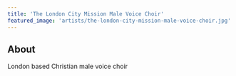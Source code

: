 ```yaml
---
title: 'The London City Mission Male Voice Choir'
featured_image: 'artists/the-london-city-mission-male-voice-choir.jpg'
---
```


## About

London based Christian male voice choir
